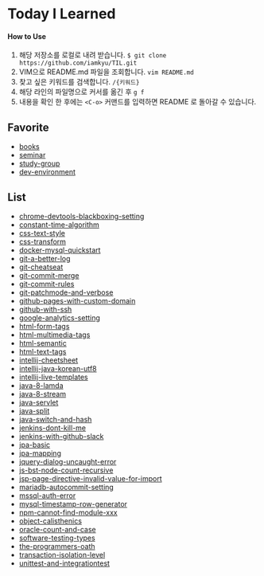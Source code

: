 # Today I Learned
#### How to Use

1. 해당 저장소를 로컬로 내려 받습니다. `$ git clone https://github.com/iamkyu/TIL.git`
2. VIM으로 README.md 파일을 조회합니다. `vim README.md`
3. 찾고 싶은 키워드를 검색합니다. `/{키워드}`
4. 해당 라인의 파일명으로 커서를 옮긴 후 `g f`
5. 내용을 확인 한 후에는 `<C-o>` 커맨드를 입력하면 README 로 돌아갈 수 있습니다.



## Favorite
- [books](books/books.md)
- [seminar](seminar/seminar.md)
- [study-group](study-group/sutdy-group.md)
- [dev-environment](dev-environment/dev-environment.md)

## List
- [chrome-devtools-blackboxing-setting](chrome-devtools-blackboxing-setting/chrome-devtools-blackboxing-setting.md)
- [constant-time-algorithm](constant-time-algorithm/constant-time-algorithm.md)
- [css-text-style](css-text-style/css-text-style.md)
- [css-transform](css-transform/css-transform.md)
- [docker-mysql-quickstart](docker-mysql-quickstart/docker-mysql-quickstart.md)
- [git-a-better-log](git-a-better-log/git-a-better-log.md)
- [git-cheatseat](git-cheatseat/git-cheatseat.md)
- [git-commit-merge](git-commit-merge/git-commit-merge.md)
- [git-commit-rules](git-commit-rules/git-commit-rules.md)
- [git-patchmode-and-verbose](git-patchmode-and-verbose/git-patchmode-and-verbose.md)
- [github-pages-with-custom-domain](github-pages-with-custom-domain/github-pages-with-custom-domain.md)
- [github-with-ssh](github-with-ssh/github-with-ssh.md)
- [google-analytics-setting](google-analytics-setting/google-analytics-setting.md)
- [html-form-tags](html-form-tags/html-form-tags.md)
- [html-multimedia-tags](html-multimedia-tags/html-multimedia-tags.md)
- [html-semantic](html-semantic/html-semantic.md)
- [html-text-tags](html-text-tags/html-text-tags.md)
- [intellij-cheetsheet](intellij-cheetsheet/intellij-cheetsheet.md)
- [intellij-java-korean-utf8](intellij-java-korean-utf8/intellij-java-korean-utf8.md)
- [intellij-live-templates](intellij-live-templates/intellij-live-templates.md)
- [java-8-lamda](java-8-lamda/java-8-lamda.md)
- [java-8-stream](java-8-stream/java-8-stream.md)
- [java-servlet](java-servlet/java-servlet.md)
- [java-split](java-split/java-split.md)
- [java-switch-and-hash](java-switch-and-hash/java-switch-and-hash.md)
- [jenkins-dont-kill-me](jenkins-dont-kill-me/jenkins-dont-kill-me.md)
- [jenkins-with-github-slack](jenkins-with-github-slack/jenkins-with-github-slack.md)
- [jpa-basic](jpa-basic/jpa-basic.md)
- [jpa-mapping](jpa-mapping/jpa-mapping.md)
- [jquery-dialog-uncaught-error](jquery-dialog-uncaught-error/jquery-dialog-uncaught-error.md)
- [js-bst-node-count-recursive](js-bst-node-count-recursive/js-bst-node-count-recursive.md)
- [jsp-page-directive-invalid-value-for-import](jsp-page-directive-invalid-value-for-import/jsp-page-directive-invalid-value-for-import.md)
- [mariadb-autocommit-setting](mariadb-autocommit-setting/mariadb-autocommit-setting.md)
- [mssql-auth-error](mssql-auth-error/mssql-auth-error.md)
- [mysql-timestamp-row-generator](mysql-timestamp-row-generator/mysql-timestamp-row-generator.md)
- [npm-cannot-find-module-xxx](npm-cannot-find-module-xxx/npm-cannot-find-module-xxx.md)
- [object-calisthenics](object-calisthenics/object-calisthenics.md)
- [oracle-count-and-case](oracle-count-and-case/oracle-count-and-case.md)
- [software-testing-types](software-testing-types/software-testing-types.md)
- [the-programmers-oath](the-programmers-oath/the-programmers-oath.md)
- [transaction-isolation-level](transaction-isolation-level/transaction-isolation-level.md)
- [unittest-and-integrationtest](unittest-and-integrationtest/unittest-and-integrationtest.md)
